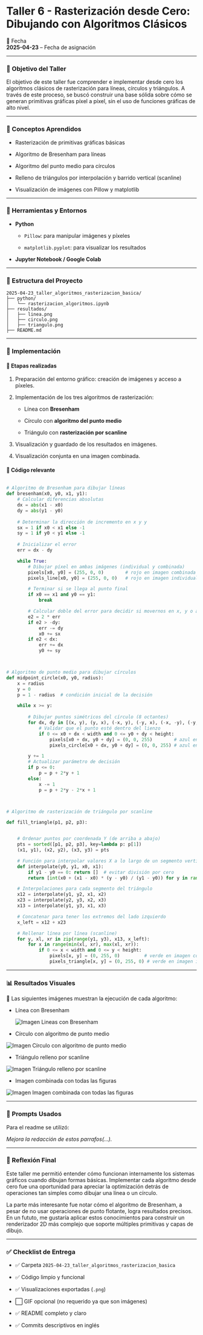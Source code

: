 # Taller 6 - Rasterización desde Cero: Dibujando con Algoritmos Clásicos

📅 Fecha  
**2025-04-23** – Fecha de asignación

----------

### 🎯 Objetivo del Taller

El objetivo de este taller fue comprender e implementar desde cero los algoritmos clásicos de rasterización para líneas, círculos y triángulos. A través de este proceso, se buscó construir una base sólida sobre cómo se generan primitivas gráficas píxel a píxel, sin el uso de funciones gráficas de alto nivel.

----------

### 🧠 Conceptos Aprendidos

-   Rasterización de primitivas gráficas básicas
    
-   Algoritmo de Bresenham para líneas
    
-   Algoritmo del punto medio para círculos
    
-   Relleno de triángulos por interpolación y barrido vertical (scanline)
    
-   Visualización de imágenes con Pillow y matplotlib
    

----------

### 🔧 Herramientas y Entornos

-   **Python**
    
    -   `Pillow`: para manipular imágenes y píxeles
        
    -   `matplotlib.pyplot`: para visualizar los resultados
        
-   **Jupyter Notebook / Google Colab**
    

----------

### 📁 Estructura del Proyecto
```
2025-04-23_taller_algoritmos_rasterizacion_basica/
├── python/
│   └── rasterizacion_algoritmos.ipynb
├── resultados/
│   ├── linea.png
│   ├── circulo.png
│   ├── triangulo.png
├── README.md
```

----------

### 🧪 Implementación

#### 🔹 Etapas realizadas

1.  Preparación del entorno gráfico: creación de imágenes y acceso a píxeles.
    
2.  Implementación de los tres algoritmos de rasterización:
    
    -   Línea con **Bresenham**
        
    -   Círculo con **algoritmo del punto medio**
        
    -   Triángulo con **rasterización por scanline**
        
3.  Visualización y guardado de los resultados en imágenes.
    
4.  Visualización conjunta en una imagen combinada.
    

#### 🔹 Código relevante
``` python

# Algoritmo de Bresenham para dibujar líneas
def bresenham(x0, y0, x1, y1):
    # Calcular diferencias absolutas
    dx = abs(x1 - x0)
    dy = abs(y1 - y0)
    
    # Determinar la dirección de incremento en x y y
    sx = 1 if x0 < x1 else -1
    sy = 1 if y0 < y1 else -1
    
    # Inicializar el error
    err = dx - dy

    while True:
        # Dibujar píxel en ambas imágenes (individual y combinada)
        pixels[x0, y0] = (255, 0, 0)        # rojo en imagen combinada
        pixels_line[x0, y0] = (255, 0, 0)   # rojo en imagen individual

        # Terminar si se llega al punto final
        if x0 == x1 and y0 == y1:
            break

        # Calcular doble del error para decidir si movernos en x, y o ambos
        e2 = 2 * err
        if e2 > -dy:
            err -= dy
            x0 += sx
        if e2 < dx:
            err += dx
            y0 += sy



# Algoritmo de punto medio para dibujar círculos
def midpoint_circle(x0, y0, radius):
    x = radius
    y = 0
    p = 1 - radius  # condición inicial de la decisión

    while x >= y:
      
        # Dibujar puntos simétricos del círculo (8 octantes)
        for dx, dy in [(x, y), (y, x), (-x, y), (-y, x), (-x, -y), (-y, -x), (x, -y), (y, -x)]:
            # Validar que el punto esté dentro del lienzo
            if 0 <= x0 + dx < width and 0 <= y0 + dy < height:
                pixels[x0 + dx, y0 + dy] = (0, 0, 255)        # azul en imagen combinada
                pixels_circle[x0 + dx, y0 + dy] = (0, 0, 255) # azul en imagen individual

        y += 1
        # Actualizar parámetro de decisión
        if p <= 0:
            p = p + 2*y + 1
        else:
            x -= 1
            p = p + 2*y - 2*x + 1



# Algoritmo de rasterización de triángulo por scanline

def fill_triangle(p1, p2, p3):


    # Ordenar puntos por coordenada Y (de arriba a abajo)
    pts = sorted([p1, p2, p3], key=lambda p: p[1])
    (x1, y1), (x2, y2), (x3, y3) = pts

    # Función para interpolar valores X a lo largo de un segmento vertical
    def interpolate(y0, y1, x0, x1):
        if y1 - y0 == 0: return []  # evitar división por cero
        return [int(x0 + (x1 - x0) * (y - y0) / (y1 - y0)) for y in range(y0, y1)]

    # Interpolaciones para cada segmento del triángulo
    x12 = interpolate(y1, y2, x1, x2)
    x23 = interpolate(y2, y3, x2, x3)
    x13 = interpolate(y1, y3, x1, x3)

    # Concatenar para tener los extremos del lado izquierdo
    x_left = x12 + x23

    # Rellenar línea por línea (scanline)
    for y, xl, xr in zip(range(y1, y3), x13, x_left):
        for x in range(min(xl, xr), max(xl, xr)):
            if 0 <= x < width and 0 <= y < height:
                pixels[x, y] = (0, 255, 0)         # verde en imagen combinada
                pixels_triangle[x, y] = (0, 255, 0) # verde en imagen individual
```

----------

### 📊 Resultados Visuales

📌 Las siguientes imágenes muestran la ejecución de cada algoritmo:

-   Línea con Bresenham

    ![Imagen Lineas con Bresenham](https://github.com/JuanDanielRamirezMojica/computacion-visual/blob/main/2025-04-23_taller_algoritmos_rasterizacion_basica/resultados/linea.png?raw=true)

    
-   Círculo con algoritmo de punto medio  
    
![Imagen  Círculo con algoritmo de punto medio  ](https://github.com/JuanDanielRamirezMojica/computacion-visual/blob/main/2025-04-23_taller_algoritmos_rasterizacion_basica/resultados/circulo.png?raw=true)


-   Triángulo relleno por scanline  

![Imagen  Triángulo relleno por scanline  ](https://github.com/JuanDanielRamirezMojica/computacion-visual/blob/main/2025-04-23_taller_algoritmos_rasterizacion_basica/resultados/triangulo.png?raw=true)

   
   
-   Imagen combinada con todas las figuras

   ![Imagen  Imagen combinada con todas las figuras](https://github.com/JuanDanielRamirezMojica/computacion-visual/blob/main/2025-04-23_taller_algoritmos_rasterizacion_basica/resultados/todojunto.png?raw=true)


----------

### 🧩 Prompts Usados

Para el readme se utilizó:

_Mejora la redacción de estos parrafos(...)._

----------

### 💬 Reflexión Final

Este taller me permitió entender cómo funcionan internamente los sistemas gráficos cuando dibujan formas básicas. Implementar cada algoritmo desde cero fue una oportunidad para apreciar la optimización detrás de operaciones tan simples como dibujar una línea o un círculo.

La parte más interesante fue notar cómo el algoritmo de Bresenham, a pesar de no usar operaciones de punto flotante, logra resultados precisos. En un fututo, me gustaría aplicar estos conocimientos para construir un renderizador 2D más complejo que soporte múltiples primitivas y capas de dibujo.

----------

### ✅ Checklist de Entrega

-   ✅ Carpeta `2025-04-23_taller_algoritmos_rasterizacion_basica`
    
-   ✅ Código limpio y funcional
    
-   ✅ Visualizaciones exportadas (`.png`)
    
-   ⬜ GIF opcional (no requerido ya que son imágenes)
    
-   ✅ README completo y claro
    
-   ✅ Commits descriptivos en inglés
